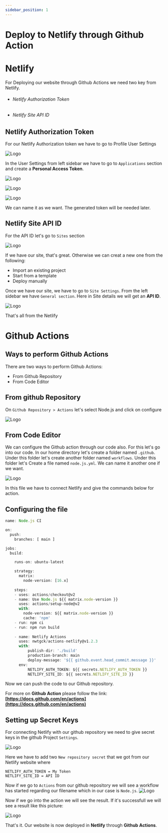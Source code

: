 ```yaml
---
sidebar_position: 1
---
```



# Deploy to Netlify through Github Action

# Netlify

For Deploying our website through Github Actions we need two key from Netlify.

- ###### Netlify Authorization Token 
- ###### Netlify Site API ID

## Netlify Authorization Token 

For our Netlify Authorization token we have to go to Profile User Settings

![Logo](https://res.cloudinary.com/aristomarketbd/image/upload/v1643693512/my-docusaurus-site/Screenshot_20_zkyfyr.png)

In the User Settings from left sidebar we have to go to `Applications` section and create a **Personal Access Token**.

![Logo](https://res.cloudinary.com/aristomarketbd/image/upload/v1643693888/my-docusaurus-site/Screenshot_21_mfxifa.png)

![Logo](https://res.cloudinary.com/aristomarketbd/image/upload/v1643693979/my-docusaurus-site/Screenshot_22_sknoui.png)

![Logo](https://res.cloudinary.com/aristomarketbd/image/upload/v1643694223/my-docusaurus-site/Screenshot_23_u5xmex.png)

We can name it as we want. The generated token will be needed later.

## Netlify Site API ID

For the API ID let's go to `Sites` section

![Logo](https://res.cloudinary.com/aristomarketbd/image/upload/v1643694497/my-docusaurus-site/Screenshot_24_kug7xs.png)

If we have our site, that's great. Otherwise we can creat a new one from the following:

- Import an existing project
- Start from a template
- Deploy manually

Once we have our site, we have to go to `Site Settings`. From the left sidebar we have `General section`. Here in Site details we will get an **API ID**.

![Logo](https://res.cloudinary.com/aristomarketbd/image/upload/v1643694969/my-docusaurus-site/Screenshot_26_pzmkk7.png)

That's all from the Netlify 

# Github Actions

## Ways to perform Github Actions

There are two ways to perform Github Actions:

- From Github Repository
- From Code Editor

## From github Repository

On `Github Repository > Actions` let's select Node.js and click on configure

![Logo](https://res.cloudinary.com/aristomarketbd/image/upload/v1643696906/my-docusaurus-site/Screenshot_27_kfyn48.png)


## From Code Editor 

We can configure the Github action through our code also. For this let's go into our code. In our home directory let's create a folder named `.github`. Under this folder let's create another folder named `workflows`. Under this folder let's Create a file named `node.js.yml`. We can name it another one if we want.

![Logo](https://res.cloudinary.com/aristomarketbd/image/upload/v1643697444/my-docusaurus-site/Screenshot_28_jbs7nk.png)

In this file we have to connect Netlify and give the commands below for action.

## Configuring the file

```jsx
name: Node.js CI

on:
  push:
    branches: [ main ]

jobs:
  build:

    runs-on: ubuntu-latest

    strategy:
      matrix:
        node-version: [16.x]
        
    steps:
    - uses: actions/checkout@v2
    - name: Use Node.js ${{ matrix.node-version }}
      uses: actions/setup-node@v2
      with:
        node-version: ${{ matrix.node-version }}
        cache: 'npm'
    - run: npm ci
    - run: npm run build
    
    - name: Netlify Actions
      uses: nwtgck/actions-netlify@v1.2.3
      with:
          publish-dir: './build'
          production-branch: main
          deploy-message: '${{ github.event.head_commit.message }}'
      env:
          NETLIFY_AUTH_TOKEN: ${{ secrets.NETLIFY_AUTH_TOKEN }}
          NETLIFY_SITE_ID: ${{ secrets.NETLIFY_SITE_ID }}
```
Now we can push the code to our Github repository.

For more on **Github Action** please follow the link: **[https://docs.github.com/en/actions](https://docs.github.com/en/actions)**

## Setting up Secret Keys

For connecting Netlify with our github repository we need to give secret keys in the github Project `Settings`.

![Logo](https://res.cloudinary.com/aristomarketbd/image/upload/v1643698281/my-docusaurus-site/Screenshot_29_c3msyh.png)

Here we have to add two `New repository secret` that we got from our Netlify website where 

```
NETLIFY_AUTH_TOKEN = My Token
NETLIFY_SITE_ID = API ID
```

Now if we go to `Actions` from our github repository we will see a workflow has started regarding our filename which in our case is `Node.js`. 
![Logo](https://res.cloudinary.com/aristomarketbd/image/upload/v1643710251/my-docusaurus-site/Screenshot_30_j1agxh.png)

Now if we go into the action we will see the result. If it's successfull we will see a result like this picture:

![Logo](https://res.cloudinary.com/aristomarketbd/image/upload/v1643709828/my-docusaurus-site/Screenshot_32_z4cbik.png)

That's it. Our website is now deployed in **Netlify** through **Github Actions**.



